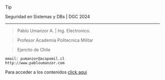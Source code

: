 > [!TIP]
> Seguridad en Sistemas y DBs | DGC 2024

---
> Pablo Umanzor A. | Ing. Electronico.

> Profesor Academia Politecnica Militar

> Ejercito de Chile

```
email: pumanzor@acapomil.cl
http://www.pabloumanzor.com
```
Para acceder a los contenidos [click aqui](https://github.com/pumanzor/dgc2024/wiki/Syllabus)
